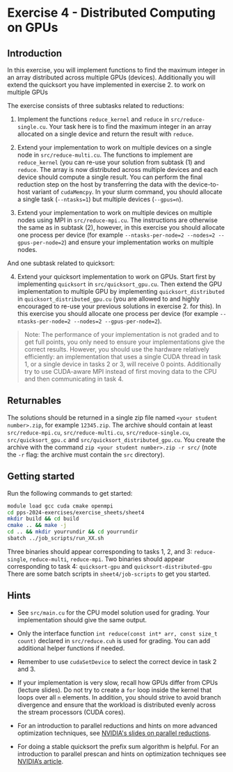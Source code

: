 # Exercise 4 - Distributed Computing on GPUs

## Introduction

In this exercise, you will implement functions to find the maximum integer in an array distributed across multiple GPUs (devices).
Additionally you will extend the quicksort you have implemented in exercise 2. to work on multiple GPUs


The exercise consists of three subtasks related to reductions:

  1. Implement the functions `reduce_kernel` and `reduce` in `src/reduce-single.cu`. Your task here is to find the maximum integer in an array allocated on a single device and return the result with `reduce`.
  
  2. Extend your implementation to work on multiple devices on a single node in `src/reduce-multi.cu`. The functions to implement are `reduce_kernel` (you can re-use your solution from subtask (1) and `reduce`. The array is now distributed across multiple devices and each device should compute a single result. You can perform the final reduction step on the host by transferring the data with the device-to-host variant of `cudaMemcpy`. In your slurm command, you should allocate a single task (`--ntasks=1`) but multiple devices (`--gpus=n`).

  3. Extend your implementation to work on multiple devices on multiple nodes using MPI in `src/reduce-mpi.cu`. The instructions are otherwise the same as in subtask (2), however, in this exercise you should allocate one process per device (for example `--ntasks-per-node=2 --nodes=2 --gpus-per-node=2`) and ensure your implementation works on multiple nodes.


And one subtask related to quicksort:

  4. Extend your quicksort implementation to work on GPUs. Start first by implementing `quicksort` in `src/quicksort_gpu.cu`. Then extend the GPU implementation to multiple GPU by implementing `quicksort_distributed` in `quicksort_distributed_gpu.cu` (you are allowed to and highly encouraged to re-use your previous solutions in exercise 2. for this).   In this exercise you should allocate one process per device (for example `--ntasks-per-node=2 --nodes=2 --gpus-per-node=2`).


> Note: The performance of your implementation is not graded and to get full points, you only need to ensure your implementations give the correct results. However, you should use the hardware relatively efficiently: an implementation that uses a single CUDA thread in task 1, or a single device in tasks 2 or 3, will receive 0 points. Additionally try to use CUDA-aware MPI instead of first moving data to the CPU and then communicating in task 4.

## Returnables

The solutions should be returned in a single zip file named `<your student number>.zip`, for example `12345.zip`. The archive should contain at least `src/reduce-mpi.cu`, `src/reduce-multi.cu`, `src/reduce-single.cu`, `src/quicksort_gpu.c` and `src/quicksort_distributed_gpu.cu`. You create the archive with the command `zip <your student number>.zip -r src/` (note the `-r` flag: the archive must contain the `src` directory). 

## Getting started

Run the following commands to get started:

```Bash
module load gcc cuda cmake openmpi
cd pps-2024-exercises/exercise_sheets/sheet4
mkdir build && cd build
cmake .. && make -j
cd .. && mkdir yourrundir && cd yourrundir
sbatch ../job_scripts/run_XX.sh
```

Three binaries should appear corresponding to tasks 1, 2, and 3: `reduce-single`, `reduce-multi`, `reduce-mpi`.
Two binaries should appear corresponding to task 4: `quicksort-gpu` and `quicksort-distributed-gpu`
There are some batch scripts in `sheet4/job-scripts` to get you started.


## Hints

  * See `src/main.cu` for the CPU model solution used for grading. Your implementation should give the same output.

  * Only the interface function `int reduce(const int* arr, const size_t count)` declared in `src/reduce.cuh` is used for grading. You can add additional helper functions if needed.

  * Remember to use `cudaSetDevice` to select the correct device in task 2 and 3.

  * If your implementation is very slow, recall how GPUs differ from CPUs (lecture slides). Do not try to create a `for` loop inside the kernel that loops over all `n` elements. In addition, you should strive to avoid branch divergence and ensure that the workload is distributed evenly across the stream processors (CUDA cores).

  * For an introduction to parallel reductions and hints on more advanced optimization techniques, see [NVIDIA's slides on parallel reductions](https://developer.download.nvidia.com/assets/cuda/files/reduction.pdf).

  * For doing a stable quicksort the prefix sum algorithm is helpful. For an introduction to parallel prescan and hints on optimization techniques see [NVIDIA’s article](https://developer.nvidia.com/gpugems/gpugems3/part-vi-gpu-computing/chapter-39-parallel-prefix-sum-scan-cuda).

